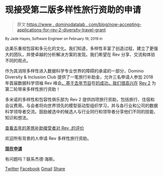 # 现接受第二版多样性旅行资助的申请

> 原文:[https://www . dominodatalab . com/blog/now-accepting-applications-for-rev-2-diversity-travel-grant](https://www.dominodatalab.com/blog/now-accepting-applications-for-rev-2-diversity-travel-grant)

<small class="t-small">By Jade Hayes, Software Engineer on February 19, 2019 in</small>

达美乐重视包容和多元化的文化。我们知道，多样性丰富了创造过程，建立了更强大的团队，并使卓越的分析解决方案的发现。我们希望在 Rev 分享、交流和体验不同的观点。

作为其消除多样性进入数据科学专业世界的障碍的承诺的一部分，Domino Diversity & Inclusion Club 提供了一笔旅行补助金，允许三名申请人参加 2018 年首届数据科学领袖 Rev 峰会[。基于去年节目](https://rev.dominodatalab.com/)在[的成功，我们很高兴在](https://www.dominodatalab.com/blog/diversity-and-inclusion-at-rev-2018/) [Rev 2](https://rev.dominodatalab.com/) 为第二轮带来多样性旅行资助！

多米诺的多样性和包容性俱乐部为 Rev 2 提供四项旅行资助，包括旅行、住宿和会议费用。与会者将向世界领先的模型驱动型组织学习，并与各行业和公司的数据科学领导者交流。鼓励被选中的候选人与行业同行和领导者分享他们不同的技能、知识和想法。

[查看去年的差旅补助接受者对 Rev .的评价](https://www.dominodatalab.com/blog/diversity-and-inclusion-at-rev-2018/)

欢迎所有背景的人申请 Rev 多样性旅行资助。

**[现在申请](https://domino-data-lab.typeform.com/to/eAQshP)**

有问题吗？联系杰德·海斯。

[Twitter](/#twitter) [Facebook](/#facebook) [Gmail](/#google_gmail) [Share](https://www.addtoany.com/share#url=https%3A%2F%2Fwww.dominodatalab.com%2Fblog%2Fnow-accepting-applications-for-rev-2-diversity-travel-grant%2F&title=Now%20Accepting%20Applications%20for%20Rev%202%20Diversity%20Travel%20Grant)